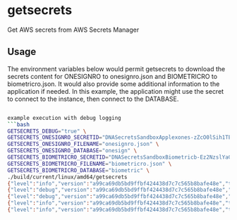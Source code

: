 # getsecrets

Get AWS secrets from AWS Secrets Manager

## Usage
The environment variables below would permit getsecrets to download the secrets content for ONESIGNRO to onesignro.json and BIOMETRICRO to biometricro.json. It would also provide some additional information to the application if needed. In this example, the application might use the secret to  connect to the instance, then connect to the DATABASE.
```bash

example execution with debug logging
```bash
GETSECRETS_DEBUG="true" \
GETSECRETS_ONESIGNRO_SECRETID="DNASecretsSandboxApplexones-zZcO0lSih1TE" \
GETSECRETS_ONESIGNRO_FILENAME="onesignro.json" \
GETSECRETS_ONESIGNRO_DATABASE="onesign" \
GETSECRETS_BIOMETRICRO_SECRETID="DNASecretsSandboxBiometricb-Ez2NzslYaGgI" \
GETSECRETS_BIOMETRICRO_FILENAME="biometricro.json" \
GETSECRETS_BIOMETRICRO_DATABASE="biometric" \
./build/current/linux/amd64/getsecrets
{"level":"info","version":"a99ca69db5bd9ffbf424438d7c7c565b8bafe48e","time":"2023-10-18T06:24:12-04:00","message":"starting"}
{"level":"debug","version":"a99ca69db5bd9ffbf424438d7c7c565b8bafe48e","time":"2023-10-18T06:24:12-04:00","message":"will lookup DNASecretsSandboxBiometricb-Ez2NzslYaGgI for BIOMETRICRO and write it to biometricro.json"}
{"level":"debug","version":"a99ca69db5bd9ffbf424438d7c7c565b8bafe48e","time":"2023-10-18T06:24:12-04:00","message":"will lookup DNASecretsSandboxApplexones-zZcO0lSih1TE for ONESIGNRO and write it to onesignro.json"}
{"level":"info","version":"a99ca69db5bd9ffbf424438d7c7c565b8bafe48e","time":"2023-10-18T06:24:12-04:00","message":"wrote BIOMETRICRO - DNASecretsSandboxBiometricb-Ez2NzslYaGgI to biometricro.json"}
{"level":"info","version":"a99ca69db5bd9ffbf424438d7c7c565b8bafe48e","time":"2023-10-18T06:24:13-04:00","message":"wrote ONESIGNRO - DNASecretsSandboxApplexones-zZcO0lSih1TE to onesignro.json"}
```
